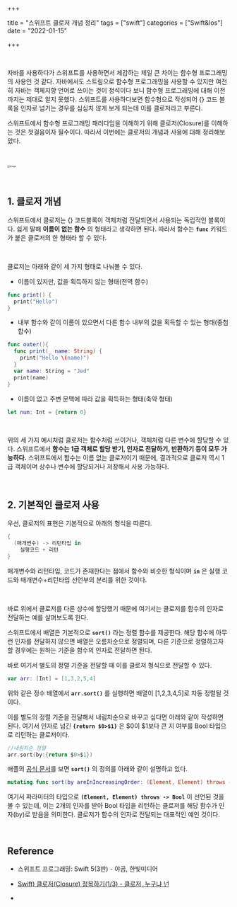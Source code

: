 

+++

title = "스위프트 클로저 개념 정리"
tags = ["swift"]
categories = ["Swift&Ios"]
date = "2022-01-15"

+++

​    

자바를 사용하다가 스위프트를 사용하면서 체감하는 제일 큰 차이는 함수형 프로그래밍의 사용인 것 같다. 자바에서도 스트림으로 함수형 프로그래밍을 사용할 수 있지만 여전히 자바는 객체지향 언어로 쓰이는 것이 정석이다 보니 함수형 프로그래밍에 대해 이전까지는 제대로 알지 못했다. 스위프트를 사용하다보면 함수형으로 작성되어 {} 코드 블록을 인자로 넘기는 경우를 심심치 않게 보게 되는데 이를 클로저라고 부른다.



스위프트에서 함수형 프로그래밍 패러다임을 이해하기 위해  클로저(Closure)를 이해하는 것은 첫걸음이자 필수이다. 따라서 이번에는 클로저의 개념과 사용에 대해 정리해보았다.

​    

<img src="https://camo.githubusercontent.com/073d4db3e63450a4287978fd866b98ab9816dd2040cb87ef5395ec5a2f9a732e/68747470733a2f2f7377696674756e626f7865642e636f6d2f696d616765732f636c6f737572652d6573636170652e706e67" alt="image" style="zoom:35%"/>    

​    

## 1. 클로저 개념

스위프트에서 클로저는 {} 코드블록이 객체처럼 전달되면서 사용되는 독립적인 블록이다. 쉽게 말해 __이름이 없는 함수__ 의 형태라고 생각하면 된다. 따라서 함수는 __`func`__ 키워드가 붙은 클로저의 한 형태라 할 수 있다.

​    

클로저는 아래와 같이 세 가지 형태로 나눠볼 수 있다.

- 이름이 있지만, 값을 획득하지 않는 형태(전역 함수)

```swift
func print() {
  print("Hello")
} 	
```

- 내부 함수와 같이 이름이 있으면서 다른 함수 내부의 값을 획득할 수 있는 형태(중첩 합수)

```swift
func outer(){
  func print(_ name: String) {
    print("Hello \(name)")
  }
  var name: String = "Jed"
  print(name)
}
```

- 이름이 없고 주변 문맥에 따라 값을 획득하는 형태(축약 형태)

```swift
let num: Int = {return 0}
```

​    

위의 세 가지 예시처럼 클로저는 함수처럼 쓰이거나, 객체처럼 다른 변수에 할당할 수 있다. 스위프트에서 **함수는 1급 객체로 할당 받기, 인자로 전달하기, 반환하기 등이 모두 가능하다.** 스위프트에서 함수는 이름 없는 클로저이기 때문에, 결과적으로 클로저 역시 1급 객체이며 상수나 변수에 할당되거나 저장해서 사용 가능하다.

​    

## 2. 기본적인 클로저 사용

우선, 클로저의 표현은 기본적으로 아래의 형식을 따른다.

```swift
{
  (매개변수) -> 리턴타입 in
  	실행코드 + 리턴
}
```

매개변수와 리턴타입, 코드가 존재한다는 점에서 함수와 비슷한 형식이며 __`in`__ 은 실행 코드와 매개변수+리턴타입 선언부의 분리를 위한 것이다.

​    

바로 위에서 클로저를 다른 상수에 할당했기 때문에 여기서는 클로저를 함수의 인자로 전달하는 예를 살펴보도록 한다.    

스위프트에서 배열은 기본적으로 __`sort()`__ 라는 정렬 함수를 제공한다. 해당 함수에 아무런 인자를 전달하지 않으면 배열은 오름차순으로 정렬되며, 다른 기준으로 정렬하고자 할 경우에는 원하는 기준을 함수의 인자로 전달하면 된다. 

바로 여기서 별도의 정렬 기준을 전달할 때 이를 클로저 형식으로 전달할 수 있다.

```swift
var arr: [Int] = [1,3,2,5,4]
```

위와 같은 정수 배열에서 __`arr.sort()`__ 를 실행하면 배열이 [1,2,3,4,5]로 자동 정렬될 것이다.

이를 별도의 정렬 기준을 전달해서 내림차순으로 바꾸고 싶다면 아래와 같이 작성하면 된다. 여기서 인자로 넘긴 __`{return $0>$1}`__ 은 $0이 $1보다 큰 지 여부를 Bool 타입으로 리턴하는 클로저이다. 

```swift
//내림차순 정렬
arr.sort(by:{return $0>$1})   
```

애플의 [공식 문서](https://developer.apple.com/documentation/swift/array/2296801-sort)를 보면 __`sort()`__ 의 정의를 아래와 같이 설명하고 있다.

```swift
mutating func sort(by areInIncreasingOrder: (Element, Element) throws -> Bool) rethrows
```

여기서 파라미터의 타입으로 __`(Element, Element) throws -> Bool`__ 이 선언된 것을 볼 수 있는데, 이는 2개의 인자를 받아 Bool 타입을 리턴하는 클로저를 해당 함수가 인자(by)로 받음을 의미한다. 클로저가 함수의 인자로 전달되는 대표적인 예인 것이다.

​    

## Reference

- 스위프트 프로그래밍: Swift 5(3판) - 야곰, 한빛미디어
- [Swift) 클로저(Closure) 정복하기(1/3) - 클로저, 누구냐 넌](https://babbab2.tistory.com/81)

- 
